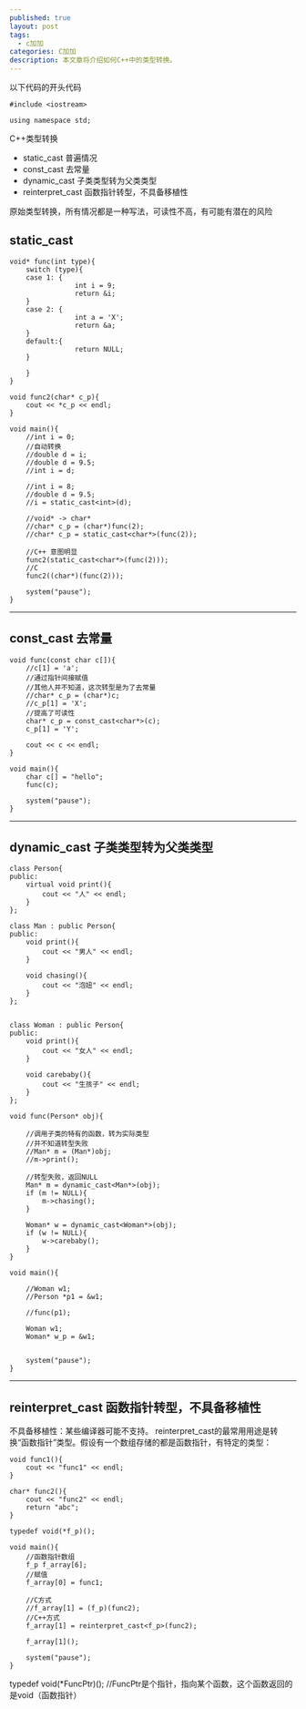 ```yaml
---
published: true
layout: post
tags:
  - c加加
categories: C加加
description: 本文章将介绍如何C++中的类型转换。
---
```


以下代码的开头代码

```
#include <iostream>

using namespace std;
```
C++类型转换
- static_cast 普遍情况
- const_cast 去常量
- dynamic_cast 子类类型转为父类类型
- reinterpret_cast 函数指针转型，不具备移植性

原始类型转换，所有情况都是一种写法，可读性不高，有可能有潜在的风险
## static_cast 
```
void* func(int type){	
	switch (type){
	case 1:	{
				int i = 9;
				return &i;
	}
	case 2:	{
				int a = 'X';
				return &a;
	}
	default:{
				return NULL;
	}

	}	
}

void func2(char* c_p){
	cout << *c_p << endl;
}

void main(){	
	//int i = 0;
	//自动转换
	//double d = i;
	//double d = 9.5;
	//int i = d;

	//int i = 8;
	//double d = 9.5;
	//i = static_cast<int>(d);
	
	//void* -> char*
	//char* c_p = (char*)func(2);
	//char* c_p = static_cast<char*>(func(2));

	//C++ 意图明显
	func2(static_cast<char*>(func(2)));
	//C
	func2((char*)(func(2)));
	
	system("pause");
}
```
---
## const_cast 去常量
```
void func(const char c[]){
	//c[1] = 'a';
	//通过指针间接赋值
	//其他人并不知道，这次转型是为了去常量
	//char* c_p = (char*)c;
	//c_p[1] = 'X';
	//提高了可读性
	char* c_p = const_cast<char*>(c);
	c_p[1] = 'Y';

	cout << c << endl;
}

void main(){
	char c[] = "hello";
	func(c);

	system("pause");
}
```
---
## dynamic_cast 子类类型转为父类类型
```
class Person{
public:
	virtual void print(){
		cout << "人" << endl;
	}
};

class Man : public Person{
public:
	void print(){
		cout << "男人" << endl;
	}

	void chasing(){
		cout << "泡妞" << endl;
	}
};


class Woman : public Person{
public:
	void print(){
		cout << "女人" << endl;
	}

	void carebaby(){
		cout << "生孩子" << endl;
	}
};

void func(Person* obj){	

	//调用子类的特有的函数，转为实际类型
	//并不知道转型失败
	//Man* m = (Man*)obj;
	//m->print();

	//转型失败，返回NULL
	Man* m = dynamic_cast<Man*>(obj);	
	if (m != NULL){
		m->chasing();
	}

	Woman* w = dynamic_cast<Woman*>(obj);
	if (w != NULL){
		w->carebaby();
	}
}

void main(){
	
	//Woman w1;
	//Person *p1 = &w1;

	//func(p1);

	Woman w1;
	Woman* w_p = &w1;
	

	system("pause");
}
```
---
## reinterpret_cast 函数指针转型，不具备移植性
不具备移植性：某些编译器可能不支持。
reinterpret_cast的最常用用途是转换“函数指针”类型。假设有一个数组存储的都是函数指针，有特定的类型：
```
void func1(){
	cout << "func1" << endl;
}

char* func2(){
	cout << "func2" << endl;
	return "abc";
}

typedef void(*f_p)();

void main(){
	//函数指针数组
	f_p f_array[6];
	//赋值
	f_array[0] = func1;

	//C方式
	//f_array[1] = (f_p)(func2);
	//C++方式
	f_array[1] = reinterpret_cast<f_p>(func2);

	f_array[1]();

	system("pause");
}
```

typedef void(*FuncPtr)(); //FuncPtr是个指针，指向某个函数，这个函数返回的是void（函数指针）
